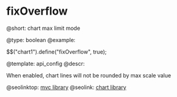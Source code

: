 fixOverflow
=============


@short: chart max limit mode
	

@type: boolean
@example:

$$("chart1").define("fixOverflow", true);

@template:	api_config
@descr:


When enabled, chart lines will not be rounded by max scale value

@seolinktop: [mvc library](https://webix.com)
@seolink: [chart library](https://webix.com/widget/charts/)